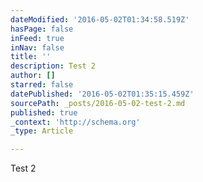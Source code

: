 ```yaml
---
dateModified: '2016-05-02T01:34:58.519Z'
hasPage: false
inFeed: true
inNav: false
title: ''
description: Test 2
author: []
starred: false
datePublished: '2016-05-02T01:35:15.459Z'
sourcePath: _posts/2016-05-02-test-2.md
published: true
_context: 'http://schema.org'
_type: Article

---
```

Test 2